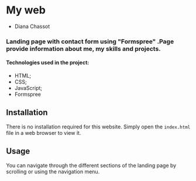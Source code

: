 # My web
* Diana Chassot
### Landing page with contact form using "Formspree" .Page provide information about me, my skills and projects. 


#### Technologies used in the project:
* HTML;
* CSS;
* JavaScript;
* Formspree

## Installation

There is no installation required for this website. Simply open the `index.html` file in a web browser to view it.

## Usage

You can navigate through the different sections of the landing page by scrolling or using the navigation menu.